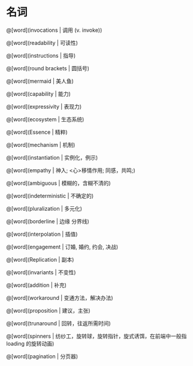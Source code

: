 # 名词

<masonry>

@[word](invocations | 调用 (v. invoke))

@[word](readability | 可读性)

@[word](instructions | 指导)

@[word](round brackets | 圆括号)

@[word](mermaid | 美人鱼)

@[word](capability | 能力)

@[word](expressivity | 表现力)

@[word](ecosystem | 生态系统)

@[word](Essence | 精粹)

@[word](mechanism | 机制)

@[word](instantiation | 实例化，例示)

@[word](empathy | 神入; <心>移情作用; 同感，共鸣;)

@[word](ambiguous | 模糊的，含糊不清的)

@[word](indeterministic | 不确定的)

@[word](pluralization | 多元化)

@[word](borderline | 边缘 分界线)

@[word](interpolation | 插值)

@[word](engagement | 订婚, 婚约, 约会, 决战)

@[word](Replication | 副本)

@[word](invariants | 不变性)

@[word](addition | 补充)

@[word](workaround | 变通方法，解决办法)

@[word](proposition | 建议，主张)

@[word](trunaround | 回转，往返所需时间)

@[word](spinners | 纺纱工，旋转球，旋转指针，旋式诱饵，在前端中一般指 loading 的旋转动画)

@[word](pagination | 分页器)

</masonry>

